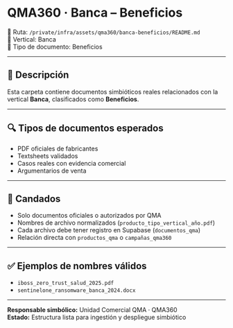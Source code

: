 # QMA360 · Banca – Beneficios

📂 Ruta: `/private/infra/assets/qma360/banca-beneficios/README.md`  
🧠 Vertical: Banca  
📄 Tipo de documento: Beneficios

---

## 🧠 Descripción

Esta carpeta contiene documentos simbióticos reales relacionados con la vertical **Banca**, clasificados como **Beneficios**.

---

## 🔍 Tipos de documentos esperados

- PDF oficiales de fabricantes
- Textsheets validados
- Casos reales con evidencia comercial
- Argumentarios de venta

---

## 🔐 Candados

- Solo documentos oficiales o autorizados por QMA
- Nombres de archivo normalizados (`producto_tipo_vertical_año.pdf`)
- Cada archivo debe tener registro en Supabase (`documentos_qma`)
- Relación directa con `productos_qma` o `campañas_qma360`

---

## ✅ Ejemplos de nombres válidos

- `iboss_zero_trust_salud_2025.pdf`
- `sentinelone_ransomware_banca_2024.docx`

---

**Responsable simbólico:** Unidad Comercial QMA · QMA360  
**Estado:** Estructura lista para ingestión y despliegue simbiótico
